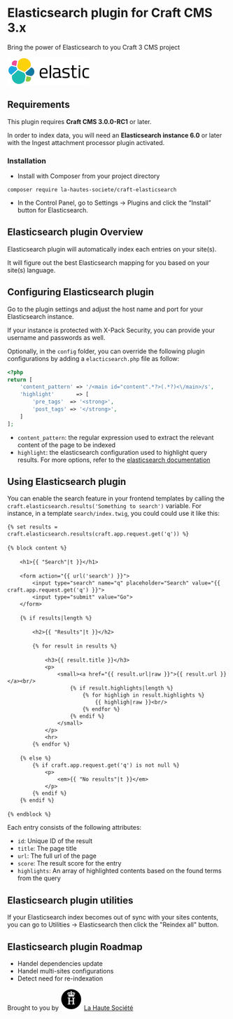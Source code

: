 # Elasticsearch plugin for Craft CMS 3.x

Bring the power of Elasticsearch to you Craft 3 CMS project

![Screenshot](resources/img/plugin-logo.png)

## Requirements

This plugin requires **Craft CMS 3.0.0-RC1** or later.

In order to index data, you will need an **Elasticsearch instance 6.0** or later with the Ingest attachment processor plugin activated.

### Installation

- Install with Composer from your project directory
```
composer require la-hautes-societe/craft-elasticsearch
```

- In the Control Panel, go to Settings → Plugins and click the “Install” button for Elasticsearch.
 
## Elasticsearch plugin Overview

Elasticsearch plugin will automatically index each entries on your site(s).

It will figure out the best Elasticsearch mapping for you based on your site(s) language. 

## Configuring Elasticsearch plugin

Go to the plugin settings and adjust the host name and port for your Elasticsearch instance.

If your instance is protected with X-Pack Security, you can provide your username and passwords as well.

Optionally, in the `config` folder, you can override the following plugin configurations by adding a `elacticsearch.php` file as follow:
```php
<?php
return [
    'content_pattern' => '/<main id="content".*?>(.*?)<\/main>/s',
    'highlight'       => [
        'pre_tags'  => '<strong>',
        'post_tags' => '</strong>',
    ]
];
```

- `content_pattern`: the regular expression used to extract the relevant content of the page to be indexed
- `highlight`: the elasticsearch configuration used to highlight query results. For more options, refer to the [elasticsearch documentation](https://www.elastic.co/guide/en/elasticsearch/reference/6.x/search-request-highlighting.html)

## Using Elasticsearch plugin

You can enable the search feature in your frontend templates by calling the `craft.elasticsearch.results('Something to search')` variable.
For instance, in a template `search/index.twig`, you could could use it like this:

```twig
{% set results = craft.elasticsearch.results(craft.app.request.get('q')) %}

{% block content %}

    <h1>{{ "Search"|t }}</h1>

    <form action="{{ url('search') }}">
        <input type="search" name="q" placeholder="Search" value="{{ craft.app.request.get('q') }}">
        <input type="submit" value="Go">
    </form>

    {% if results|length %}

        <h2>{{ "Results"|t }}</h2>

        {% for result in results %}

            <h3>{{ result.title }}</h3>
            <p>
                <small><a href="{{ result.url|raw }}">{{ result.url }}</a><br/>
                    {% if result.highlights|length %}
                        {% for highligh in result.highlights %}
                            {{ highligh|raw }}<br/>
                        {% endfor %}
                    {% endif %}
                </small>
            </p>
            <hr>
        {% endfor %}

    {% else %}
        {% if craft.app.request.get('q') is not null %}
            <p>
                <em>{{ "No results"|t }}</em>
            </p>
        {% endif %}
    {% endif %}

{% endblock %}
```

Each entry consists of the following attributes:
* `id`: Unique ID of the result
* `title`: The page title
* `url`: The full url of the page
* `score`: The result score for the entry
* `highlights`: An array of highlighted contents based on the found terms from the query

## Elasticsearch plugin utilities

If your Elasticsearch index becomes out of sync with your sites contents, you can go to Utilities → Elasticsearch then click the "Reindex all" button.

## Elasticsearch plugin Roadmap

* Handel dependencies update 
* Handel multi-sites configurations
* Detect need for re-indexation

Brought to you by ![LHS Logo](resources/img/lhs.png) [La Haute Société](https://www.lahautesociete.com)
